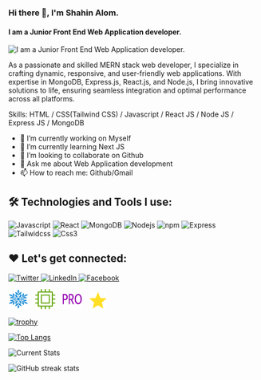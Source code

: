### Hi there 👋, I'm Shahin Alom.
#### I am a Junior Front End Web Application developer.
![I am a Junior Front End Web Application developer.](https://media.licdn.com/dms/image/D5616AQHLWUdz34GkMA/profile-displaybackgroundimage-shrink_350_1400/0/1718626387094?e=1724284800&v=beta&t=7TNVCecdYWtvTn8PI42xu5Lli8MOmM6s0Rpn1xOXtFU)

As a passionate and skilled MERN stack web developer, I specialize in crafting dynamic, responsive, and user-friendly web applications. With expertise in MongoDB, Express.js, React.js, and Node.js, I bring innovative solutions to life, ensuring seamless integration and optimal performance across all platforms.

Skills: HTML / CSS(Tailwind CSS) / Javascript / React JS / Node JS /  Express JS / MongoDB

- 🔭 I’m currently working on Myself 
- 🌱 I’m currently learning Next JS 
- 👯 I’m looking to collaborate on Github 
- 💬 Ask me about Web Application development 
- 📫 How to reach me: Github/Gmail 

## 🛠️ Technologies and Tools I use:

<p>
<img alt="Javascript" src="https://img.shields.io/badge/JavaScript-323330?style=for-the-badge&logo=javascript&logoColor=F7DF1E"  height="25px"/>
<img alt="React" src="https://img.shields.io/badge/React-20232A?style=for-the-badge&logo=react&logoColor=61DAFB" height="25px"/>
<img alt="MongoDB" src="https://img.shields.io/badge/-MongoDB-13aa52?style=flat-square&logo=mongodb&logoColor=white"  height="25px"/>
<img alt="Nodejs" src="https://img.shields.io/badge/-Nodejs-43853d?style=flat-square&logo=Node.js&logoColor=white"  height="25px"/>
<img alt="npm" src="https://img.shields.io/badge/NPM-%23000000.svg?style=for-the-badge&logo=npm&logoColor=white" height="25px"/>
 <img alt="Express" src="https://img.shields.io/badge/express.js-%23404d59.svg?style=for-the-badge&logo=express&logoColor=%2361DAFB" height="25px"/>
<img alt="Tailwidcss" src="https://img.shields.io/badge/Tailwind_CSS-38B2AC?style=for-the-badge&logo=tailwind-css&logoColor=white" height="25px"/>
<img alt="Css3" src="https://img.shields.io/badge/CSS3-1572B6?style=for-the-badge&logo=css3&logoColor=white" height="25px"/>
</p>

## ❤️ Let's get connected:

<p>
  <a href="https://x.com/SAlom41758" target="_blank">
    <img alt="Twitter" src="https://img.shields.io/badge/twitter-%231DA1F2.svg?&style=for-the-badge&logo=twitter&logoColor=white"  height="30px"/>
  </a> 
 <a href="https://www.linkedin.com/in/shahin-alom-6a5402314/" target="_blank">
  <img alt="LinkedIn" src="https://img.shields.io/badge/linkedin-%230077B5.svg?&style=for-the-badge&logo=linkedin&logoColor=white"  height="30px"/>
 </a>
 
 <a href="https://www.facebook.com/shahinalom991610" target="_blank">
  <img alt="Facebook" src="https://www.facebook.com/shahinalom991610"  height="30px"/>
 </a> 
</p>

<a href='https://archiveprogram.github.com/'><img src='https://raw.githubusercontent.com/acervenky/animated-github-badges/master/assets/acbadge.gif' width='40' height='40'></a> <a href='https://docs.github.com/en/developers'><img src='https://raw.githubusercontent.com/acervenky/animated-github-badges/master/assets/devbadge.gif' width='40' height='40'></a> <a href='https://github.com/pricing'><img src='https://raw.githubusercontent.com/acervenky/animated-github-badges/master/assets/pro.gif' width='40' height='40'></a> <a href='https://stars.github.com/'><img src='https://raw.githubusercontent.com/acervenky/animated-github-badges/master/assets/starbadge.gif' width='35' height='35'></a> 

[![trophy](https://github-profile-trophy.vercel.app/?username=shahinalom9343)](https://github.com/ryo-ma/github-profile-trophy)

[![Top Langs](https://github-readme-stats.vercel.app/api/top-langs/?username=shahinalom9343)](https://github.com/anuraghazra/github-readme-stats)

![Current Stats](https://metrics.lecoq.io/shahinalom9343)  

![GitHub streak stats](https://streak-stats.demolab.com/?user=shahinalom9343)  

